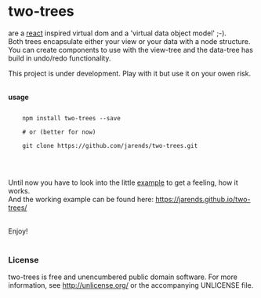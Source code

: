 # two-trees

are a [react](https://facebook.github.io/react/) inspired virtual dom and a 'virtual data object model' ;-).  
Both trees encapsulate either your view or your data with a node structure.  
You can create components to use with the view-tree and the data-tree has build in undo/redo functionality.  
  
This project is under development. Play with it but use it on your owen risk.  
<br/>

**usage**
```text
    
    npm install two-trees --save
    
    # or (better for now)
     
    git clone https://github.com/jarends/two-trees.git 
      
```
  
<br/>  
  
Until now you have to look into the little [example](https://github.com/jarends/two-trees/tree/master/example/) to get a feeling, how it works.  
And the working example can be found here: https://jarends.github.io/two-trees/

<br/>     
Enjoy!
<br/>  
<br/>  

### License    
   
two-trees is free and unencumbered public domain software. For more information, see http://unlicense.org/ or the accompanying UNLICENSE file.
  